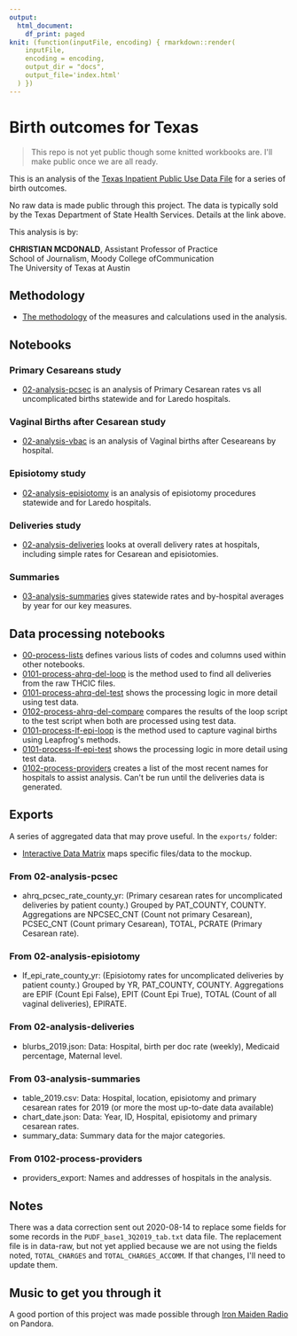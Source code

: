 ```yaml
---
output:
  html_document:
    df_print: paged
knit: (function(inputFile, encoding) { rmarkdown::render(
    inputFile,
    encoding = encoding,
    output_dir = "docs",
    output_file='index.html'
  ) })
---
```


# Birth outcomes for Texas

> This repo is not yet public though some knitted workbooks are. I'll make public once we are all ready.

This is an analysis of the [Texas Inpatient Public Use Data File](https://www.dshs.texas.gov/thcic/hospitals/Inpatientpudf.shtm) for a series of birth outcomes.

No raw data is made public through this project. The data is typically sold by the Texas Department of State Health Services. Details at the link above.

This analysis is by:

**CHRISTIAN MCDONALD**, Assistant Professor of Practice\
School of Journalism, Moody College ofCommunication\
The University of Texas at Austin

## Methodology

- [The methodology](https://utdata.github.io/thcic-pudf/methodology.html) of the measures and calculations used in the analysis.

## Notebooks

### Primary Cesareans study

- [02-analysis-pcsec](https://utdata.github.io/thcic-pudf/02-analysis-pcsec.html) is an analysis of Primary Cesarean rates vs all uncomplicated births statewide and for Laredo hospitals.

### Vaginal Births after Cesarean study

- [02-analysis-vbac](https://utdata.github.io/thcic-pudf/02-analysis-vbac.html) is an analysis of Vaginal births after Ceseareans by hospital.

### Episiotomy study

- [02-analysis-episiotomy](https://utdata.github.io/thcic-pudf/02-analysis-episiotomy.html) is an analysis of episiotomy procedures statewide and for Laredo hospitals.

### Deliveries study

- [02-analysis-deliveries](https://utdata.github.io/thcic-pudf/02-analysis-deliveries.html) looks at overall delivery rates at hospitals, including simple rates for Cesarean and episiotomies.

### Summaries

- [03-analysis-summaries](https://utdata.github.io/thcic-pudf/03-analysis-summaries.html) gives statewide rates and by-hospital averages by year for our key measures.


## Data processing notebooks

- [00-process-lists](https://utdata.github.io/thcic-pudf/00-process-lists.html) defines various lists of codes and columns used within other notebooks.
- [0101-process-ahrq-del-loop](https://utdata.github.io/thcic-pudf/0101-process-ahrq-del-loop.html) is the method used to find all deliveries from the raw THCIC files.
- [0101-process-ahrq-del-test](https://utdata.github.io/thcic-pudf/0101-process-ahrq-del-test.html) shows the processing logic in more detail using test data.
- [0102-process-ahrq-del-compare](https://utdata.github.io/thcic-pudf/0102-process-ahrq-del-compare.html) compares the results of the loop script to the test script when both are processed using test data.
- [0101-process-lf-epi-loop](https://utdata.github.io/thcic-pudf/0101-process-lf-epi-loop.html) is the method used to capture vaginal births using Leapfrog's methods.
- [0101-process-lf-epi-test](https://utdata.github.io/thcic-pudf/0101-process-lf-epi-test.html) shows the processing logic in more detail using test data.
- [0102-process-providers](https://utdata.github.io/thcic-pudf/0102-process-providers.html) creates a list of the most recent names for hospitals to assist analysis. Can't be run until the deliveries data is generated.

## Exports

A series of aggregated data that may prove useful. In the `exports/` folder:

- [Interactive Data Matrix](https://utdata.github.io/thcic-pudf/interactive.html) maps specific files/data to the mockup.

### From 02-analysis-pcsec

- ahrq_pcsec_rate_county_yr: (Primary cesarean rates for uncomplicated deliveries by patient county.) Grouped by PAT_COUNTY, COUNTY. Aggregations are NPCSEC_CNT (Count not primary Cesarean), PCSEC_CNT (Count primary Cesarean), TOTAL, PCRATE (Primary Cesarean rate).

### From 02-analysis-episiotomy

- lf_epi_rate_county_yr: (Episiotomy rates for uncomplicated deliveries by patient county.) Grouped by YR, PAT_COUNTY, COUNTY. Aggregations are EPIF (Count Epi False), EPIT (Count Epi True), TOTAL (Count of all vaginal deliveries), EPIRATE.

### From 02-analysis-deliveries

- blurbs_2019.json: Data: Hospital, birth per doc rate (weekly), Medicaid percentage, Maternal level.

### From 03-analysis-summaries

- table_2019.csv: Data: Hospital, location, episiotomy and primary cesarean rates for 2019 (or more the most up-to-date data available)
- chart_date.json: Data: Year, ID, Hospital, episiotomy and primary cesarean rates.
- summary_data: Summary data for the major categories.

### From 0102-process-providers

- providers_export: Names and addresses of hospitals in the analysis.

## Notes

There was a data correction sent out 2020-08-14 to replace some fields for some records in the `PUDF_base1_3Q2019_tab.txt` data file. The replacement file is in data-raw, but not yet applied because we are not using the fields noted, `TOTAL_CHARGES` and `TOTAL_CHARGES_ACCOMM`. If that changes, I'll need to update them.

## Music to get you through it

A good portion of this project was made possible through [Iron Maiden Radio](https://www.pandora.com/station/play/847050113183194133) on Pandora.
